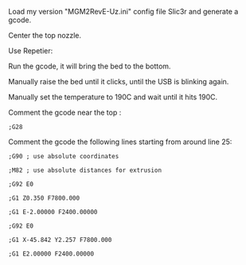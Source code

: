 Load my version "MGM2RevE-Uz.ini" config file Slic3r and generate a gcode.


Center the top nozzle.


Use Repetier:

  Run the gcode, it will bring the bed to the bottom.
  
  Manually raise the bed until it clicks, until the USB is blinking again.
  
  Manually set the temperature to 190C and wait until it hits 190C.
  
  Comment the gcode near the top : 
  
    ;G28
    
  Comment the gcode the following lines starting from around line 25:
  
    ;G90 ; use absolute coordinates
    
    ;M82 ; use absolute distances for extrusion
    
    ;G92 E0
    
    ;G1 Z0.350 F7800.000
    
    ;G1 E-2.00000 F2400.00000
    
    ;G92 E0
    
    ;G1 X-45.842 Y2.257 F7800.000
    
    ;G1 E2.00000 F2400.00000
